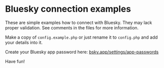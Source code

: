 # Bluesky connection examples #

These are simple examples how to connect with Bluesky.
They may lack proper validation. See comments in the files
for more information.

Make a copy of `config.example.php` or just rename it to `config.php`
and add your details into it.

Create your Bluesky app password here:
[bsky.app/settings/app-passwords](https://bsky.app/settings/app-passwords)

Have fun!